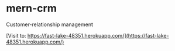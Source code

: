 # mern-crm
Customer-relationship management

[Visit to: https://fast-lake-48351.herokuapp.com/](https://fast-lake-48351.herokuapp.com/)
